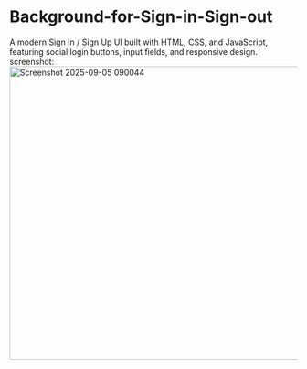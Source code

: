 # Background-for-Sign-in-Sign-out
A modern Sign In / Sign Up UI built with HTML, CSS, and JavaScript, featuring social login buttons, input fields, and responsive design.
screenshot:
<img width="756" height="514" alt="Screenshot 2025-09-05 090044" src="https://github.com/user-attachments/assets/f3028a89-b896-4021-bb9a-2dd07f56f0a3" />
